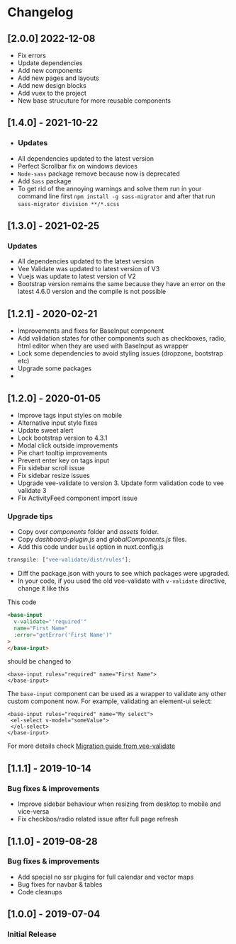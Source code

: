 # Changelog

## [2.0.0] 2022-12-08

- Fix errors
- Update dependencies
- Add new components
- Add new pages and layouts
- Add new design blocks
- Add vuex to the project
- New base strucuture for more reusable components

## [1.4.0] - 2021-10-22

- ### Updates
- All dependencies updated to the latest version
- Perfect Scrollbar fix on windows devices
- `Node-sass` package remove because now is deprecated
- Add `Sass` package
- To get rid of the annoying warnings and solve them run in your command line first `npm install -g sass-migrator` and after that run `sass-migrator division **/*.scss`

## [1.3.0] - 2021-02-25

### Updates

- All dependencies updated to the latest version
- Vee Validate was updated to latest version of V3
- Vuejs was update to latest version of V2
- Bootstrap version remains the same because they have an error on the latest 4.6.0 version and the compile is not possible

## [1.2.1] - 2020-02-21

- Improvements and fixes for BaseInput component
- Add validation states for other components such as checkboxes, radio, html editor when they are used with BaseInput as wrapper
- Lock some dependencies to avoid styling issues (dropzone, bootstrap etc)
- Upgrade some packages
-

## [1.2.0] - 2020-01-05

- Improve tags input styles on mobile
- Alternative input style fixes
- Update sweet alert
- Lock bootstrap version to 4.3.1
- Modal click outside improvements
- Pie chart tooltip improvements
- Prevent enter key on tags input
- Fix sidebar scroll issue
- Fix sidebar resize issues
- Upgrade vee-validate to version 3. Update form validation code to vee validate 3
- Fix ActivityFeed component import issue

### Upgrade tips

- Copy over _components_ folder and _assets_ folder.
- Copy _dashboard-plugin.js_ and _globalComponents.js_ files.
- Add this code under `build` option in nuxt.config.js

```js
transpile: ["vee-validate/dist/rules"];
```

- Diff the package.json with yours to see which packages were upgraded.
- In your code, if you used the old vee-validate with `v-validate` directive, change it like this

This code

```html
<base-input
  v-validate="'required'"
  name="First Name"
  :error="getError('First Name')"
>
</base-input>
```

should be changed to

```{1}html
<base-input rules="required" name="First Name">
</base-input>
```

The `base-input` component can be used as a wrapper to validate any other custom component now.
For example, validating an element-ui select:

```{1}html
<base-input rules="required" name="My select">
 <el-select v-model="someValue">
 </el-select>
</base-input>
```

For more details check [Migration guide from vee-validate](https://logaretm.github.io/vee-validate/migration.html#migrating-from-2-x-to-3-0)

## [1.1.1] - 2019-10-14

### Bug fixes & improvements

- Improve sidebar behaviour when resizing from desktop to mobile and vice-versa
- Fix checkbos/radio related issue after full page refresh

## [1.1.0] - 2019-08-28

### Bug fixes & improvements

- Add special no ssr plugins for full calendar and vector maps
- Bug fixes for navbar & tables
- Code cleanups

## [1.0.0] - 2019-07-04

### Initial Release

